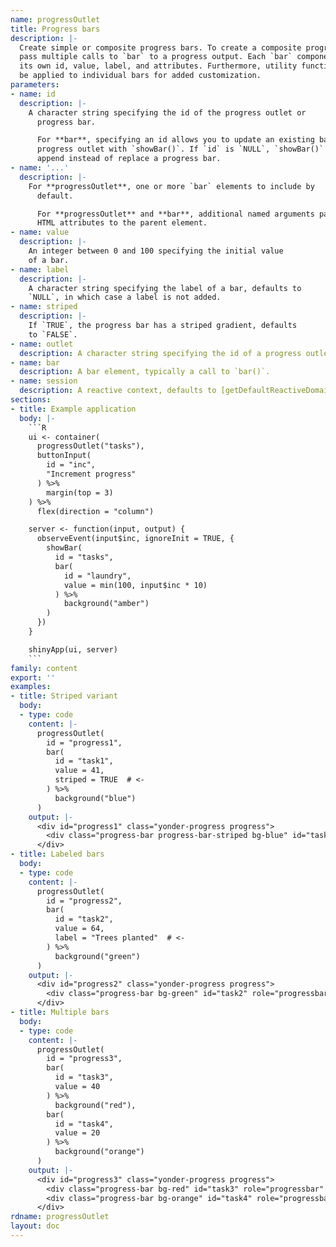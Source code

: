 ```yaml
---
name: progressOutlet
title: Progress bars
description: |-
  Create simple or composite progress bars. To create a composite progress bar
  pass multiple calls to `bar` to a progress output. Each `bar` component has
  its own id, value, label, and attributes. Furthermore, utility functions may
  be applied to individual bars for added customization.
parameters:
- name: id
  description: |-
    A character string specifying the id of the progress outlet or
      progress bar.

      For **bar**, specifying an id allows you to update an existing bar in a
      progress outlet with `showBar()`. If `id` is `NULL`, `showBar()` will
      append instead of replace a progress bar.
- name: '...'
  description: |-
    For **progressOutlet**, one or more `bar` elements to include by
      default.

      For **progressOutlet** and **bar**, additional named arguments passed as
      HTML attributes to the parent element.
- name: value
  description: |-
    An integer between 0 and 100 specifying the initial value
    of a bar.
- name: label
  description: |-
    A character string specifying the label of a bar, defaults to
    `NULL`, in which case a label is not added.
- name: striped
  description: |-
    If `TRUE`, the progress bar has a striped gradient, defaults
    to `FALSE`.
- name: outlet
  description: A character string specifying the id of a progress outlet.
- name: bar
  description: A bar element, typically a call to `bar()`.
- name: session
  description: A reactive context, defaults to [getDefaultReactiveDomain()](yonder/getDefaultReactiveDomain.html).
sections:
- title: Example application
  body: |-
    ```R
    ui <- container(
      progressOutlet("tasks"),
      buttonInput(
        id = "inc",
        "Increment progress"
      ) %>%
        margin(top = 3)
    ) %>%
      flex(direction = "column")

    server <- function(input, output) {
      observeEvent(input$inc, ignoreInit = TRUE, {
        showBar(
          id = "tasks",
          bar(
            id = "laundry",
            value = min(100, input$inc * 10)
          ) %>%
            background("amber")
        )
      })
    }

    shinyApp(ui, server)
    ```
family: content
export: ''
examples:
- title: Striped variant
  body:
  - type: code
    content: |-
      progressOutlet(
        id = "progress1",
        bar(
          id = "task1",
          value = 41,
          striped = TRUE  # <-
        ) %>%
          background("blue")
      )
    output: |-
      <div id="progress1" class="yonder-progress progress">
        <div class="progress-bar progress-bar-striped bg-blue" id="task1" role="progressbar" style="width: 41%" aria-valuemin="0" aria-valuemax="100"></div>
      </div>
- title: Labeled bars
  body:
  - type: code
    content: |-
      progressOutlet(
        id = "progress2",
        bar(
          id = "task2",
          value = 64,
          label = "Trees planted"  # <-
        ) %>%
          background("green")
      )
    output: |-
      <div id="progress2" class="yonder-progress progress">
        <div class="progress-bar bg-green" id="task2" role="progressbar" style="width: 64%" aria-valuemin="0" aria-valuemax="100">Trees planted</div>
      </div>
- title: Multiple bars
  body:
  - type: code
    content: |-
      progressOutlet(
        id = "progress3",
        bar(
          id = "task3",
          value = 40
        ) %>%
          background("red"),
        bar(
          id = "task4",
          value = 20
        ) %>%
          background("orange")
      )
    output: |-
      <div id="progress3" class="yonder-progress progress">
        <div class="progress-bar bg-red" id="task3" role="progressbar" style="width: 40%" aria-valuemin="0" aria-valuemax="100"></div>
        <div class="progress-bar bg-orange" id="task4" role="progressbar" style="width: 20%" aria-valuemin="0" aria-valuemax="100"></div>
      </div>
rdname: progressOutlet
layout: doc
---
```

